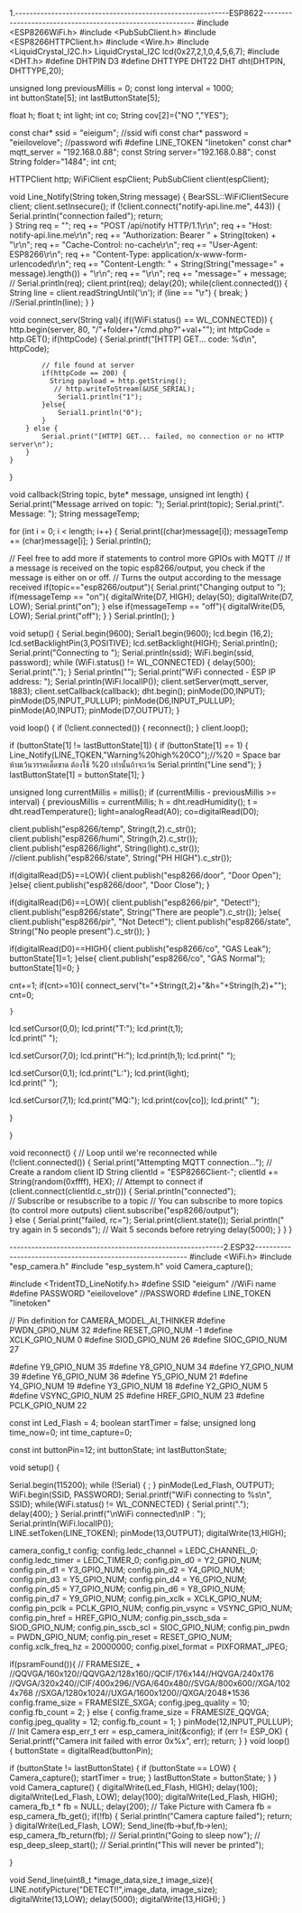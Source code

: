 1.-----------------------------------------------------------ESP8622-----------------------------------------------------------
#include <ESP8266WiFi.h>
#include <PubSubClient.h>
#include <ESP8266HTTPClient.h>
#include <Wire.h>
#include <LiquidCrystal_I2C.h>
LiquidCrystal_I2C  lcd(0x27,2,1,0,4,5,6,7);
#include <DHT.h>
#define DHTPIN D3
#define DHTTYPE DHT22
DHT dht(DHTPIN, DHTTYPE,20);   


unsigned long previousMillis = 0;
const long interval = 1000;  
int buttonState[5];
int lastButtonState[5];

float h;
float t;
int light;
int co;
String cov[2]={"NO ","YES"};

const char* ssid = "eieigum"; //ssid wifi
const char* password = "eieilovelove"; //password wifi
#define LINE_TOKEN "linetoken"
const char* mqtt_server = "192.168.0.88";
const String server="192.168.0.88";
const String folder="1484";
int cnt;

HTTPClient http;
WiFiClient espClient;
PubSubClient client(espClient);

void Line_Notify(String token,String message) {
  BearSSL::WiFiClientSecure client;
  client.setInsecure();
  if (!client.connect("notify-api.line.me", 443)) {
    Serial.println("connection failed");
    return;   
  }
  String req = "";
  req += "POST /api/notify HTTP/1.1\r\n";
  req += "Host: notify-api.line.me\r\n";
  req += "Authorization: Bearer " + String(token) + "\r\n";
  req += "Cache-Control: no-cache\r\n";
  req += "User-Agent: ESP8266\r\n";
  req += "Content-Type: application/x-www-form-urlencoded\r\n";
  req += "Content-Length: " + String(String("message=" + message).length()) + "\r\n";
  req += "\r\n";
  req += "message=" + message;
  // Serial.println(req);
  client.print(req);
  delay(20);
  while(client.connected()) {
    String line = client.readStringUntil('\n');
    if (line == "\r") {
      break;
    }
    //Serial.println(line);
  }
}


void connect_serv(String val){
    if((WiFi.status() == WL_CONNECTED)) {
    http.begin(server, 80, "/"+folder+"/cmd.php?"+val+"");
        int httpCode = http.GET();
        if(httpCode) {
            Serial.printf("[HTTP] GET... code: %d\n", httpCode);

            // file found at server
            if(httpCode == 200) {
              String payload = http.getString();
               // http.writeToStream(&USE_SERIAL);
                Serial1.println("1");
            }else{
                Serial1.println("0");
            }
        } else {
            Serial.print("[HTTP] GET... failed, no connection or no HTTP server\n");
        }
    } 
}

void callback(String topic, byte* message, unsigned int length) {
  Serial.print("Message arrived on topic: ");
  Serial.print(topic);
  Serial.print(". Message: ");
  String messageTemp;
  
  for (int i = 0; i < length; i++) {
    Serial.print((char)message[i]);
    messageTemp += (char)message[i];
  }
  Serial.println();

  // Feel free to add more if statements to control more GPIOs with MQTT
  // If a message is received on the topic esp8266/output, you check if the message is either on or off. 
  // Turns the output according to the message received
  if(topic=="esp8266/output"){
    Serial.print("Changing output to ");
    if(messageTemp == "on"){
      digitalWrite(D7, HIGH);
      delay(50);
      digitalWrite(D7, LOW);
      Serial.print("on");
    }
    else if(messageTemp == "off"){
      digitalWrite(D5, LOW);
      Serial.print("off");
    }
  }
  Serial.println();
}

void setup() {
  Serial.begin(9600);
  Serial1.begin(9600);
  lcd.begin (16,2); 
  lcd.setBacklightPin(3,POSITIVE);
  lcd.setBacklight(HIGH);
  Serial.println();
  Serial.print("Connecting to ");
  Serial.println(ssid);
  WiFi.begin(ssid, password);
  while (WiFi.status() != WL_CONNECTED) {
    delay(500);
    Serial.print(".");
  }
  Serial.println("");
  Serial.print("WiFi connected - ESP IP address: ");
  Serial.println(WiFi.localIP());
  client.setServer(mqtt_server, 1883);
  client.setCallback(callback);
  dht.begin();
  pinMode(D0,INPUT);
  pinMode(D5,INPUT_PULLUP);
  pinMode(D6,INPUT_PULLUP);
  pinMode(A0,INPUT);
  pinMode(D7,OUTPUT);
}

void loop() {
  if (!client.connected()) {
    reconnect();
  }
  client.loop();

  if (buttonState[1] != lastButtonState[1]) {
    if (buttonState[1] == 1) {
    Line_Notify(LINE_TOKEN,"Warning%20high%20CO");//%20 = Space bar ห้ามเว้นวรรคเด็ดขาด ต้องใช้ %20 เท่านั้นถ้าจะเว้น
    Serial.println("Line send");
    }
    lastButtonState[1] = buttonState[1]; 
  }

  unsigned long currentMillis = millis();
if (currentMillis - previousMillis >= interval) {
  previousMillis = currentMillis;
   h = dht.readHumidity();
   t = dht.readTemperature();
   light=analogRead(A0);
   co=digitalRead(D0);
  
  client.publish("esp8266/temp", String(t,2).c_str());
  client.publish("esp8266/humi", String(h,2).c_str());
  client.publish("esp8266/light", String(light).c_str());
  //client.publish("esp8266/state", String("PH HIGH").c_str());

  if(digitalRead(D5)==LOW){
  client.publish("esp8266/door", "Door Open");
  }else{
  client.publish("esp8266/door", "Door Close");
  }

  if(digitalRead(D6)==LOW){
  client.publish("esp8266/pir", "Detect!");
  client.publish("esp8266/state", String("There are people").c_str());
  }else{
  client.publish("esp8266/pir", "Not Detect!");
  client.publish("esp8266/state", String("No people present").c_str());
  }

  if(digitalRead(D0)==HIGH){
  client.publish("esp8266/co", "GAS Leak");
  buttonState[1]=1;
  }else{
  client.publish("esp8266/co", "GAS Normal");
  buttonState[1]=0;
  }
  

  cnt+=1;
  if(cnt>=10){
  connect_serv("t="+String(t,2)+"&h="+String(h,2)+"");
  cnt=0;

    }

lcd.setCursor(0,0);
lcd.print("T:");
lcd.print(t,1);   
lcd.print(" ");

lcd.setCursor(7,0);
lcd.print("H:");
lcd.print(h,1);
lcd.print(" ");

lcd.setCursor(0,1);
lcd.print("L:");
lcd.print(light);   
lcd.print(" ");

lcd.setCursor(7,1);
lcd.print("MQ:");
lcd.print(cov[co]);
lcd.print(" ");

}

}


void reconnect() {
  // Loop until we're reconnected
  while (!client.connected()) {
    Serial.print("Attempting MQTT connection...");
    // Create a random client ID
    String clientId = "ESP8266Client-";
    clientId += String(random(0xffff), HEX);
    // Attempt to connect
    if (client.connect(clientId.c_str())) {
      Serial.println("connected");  
      // Subscribe or resubscribe to a topic
      // You can subscribe to more topics (to control more outputs)
      client.subscribe("esp8266/output");  
    } else {
      Serial.print("failed, rc=");
      Serial.print(client.state());
      Serial.println(" try again in 5 seconds");
      // Wait 5 seconds before retrying
      delay(5000);
    }
  }
}










-----------------------------------------------------------2.ESP32-----------------------------------------------------------
#include <WiFi.h>
#include "esp_camera.h"
#include "esp_system.h"
void Camera_capture();

#include <TridentTD_LineNotify.h>
#define SSID        "eieigum"   //WiFi name
#define PASSWORD    "eieilovelove"   //PASSWORD
#define LINE_TOKEN  "linetoken"   

// Pin definition for CAMERA_MODEL_AI_THINKER
#define PWDN_GPIO_NUM     32
#define RESET_GPIO_NUM    -1
#define XCLK_GPIO_NUM      0
#define SIOD_GPIO_NUM     26
#define SIOC_GPIO_NUM     27

#define Y9_GPIO_NUM       35
#define Y8_GPIO_NUM       34
#define Y7_GPIO_NUM       39
#define Y6_GPIO_NUM       36
#define Y5_GPIO_NUM       21
#define Y4_GPIO_NUM       19
#define Y3_GPIO_NUM       18
#define Y2_GPIO_NUM        5
#define VSYNC_GPIO_NUM    25
#define HREF_GPIO_NUM     23
#define PCLK_GPIO_NUM     22

const int Led_Flash = 4;
boolean startTimer = false;
unsigned long time_now=0;
int time_capture=0;

const int buttonPin=12;
  int buttonState;
  int lastButtonState;

void setup() {

  Serial.begin(115200);
   while (!Serial) {  ;  }
  pinMode(Led_Flash, OUTPUT);
  WiFi.begin(SSID, PASSWORD);
  Serial.printf("WiFi connecting to %s\n",  SSID);
  while(WiFi.status() != WL_CONNECTED) { Serial.print("."); delay(400); }
  Serial.printf("\nWiFi connected\nIP : ");
  Serial.println(WiFi.localIP());  
  LINE.setToken(LINE_TOKEN);
  pinMode(13,OUTPUT);
  digitalWrite(13,HIGH);

  camera_config_t config;
  config.ledc_channel = LEDC_CHANNEL_0;
  config.ledc_timer = LEDC_TIMER_0;
  config.pin_d0 = Y2_GPIO_NUM;
  config.pin_d1 = Y3_GPIO_NUM;
  config.pin_d2 = Y4_GPIO_NUM;
  config.pin_d3 = Y5_GPIO_NUM;
  config.pin_d4 = Y6_GPIO_NUM;
  config.pin_d5 = Y7_GPIO_NUM;
  config.pin_d6 = Y8_GPIO_NUM;
  config.pin_d7 = Y9_GPIO_NUM;
  config.pin_xclk = XCLK_GPIO_NUM;
  config.pin_pclk = PCLK_GPIO_NUM;
  config.pin_vsync = VSYNC_GPIO_NUM;
  config.pin_href = HREF_GPIO_NUM;
  config.pin_sscb_sda = SIOD_GPIO_NUM;
  config.pin_sscb_scl = SIOC_GPIO_NUM;
  config.pin_pwdn = PWDN_GPIO_NUM;
  config.pin_reset = RESET_GPIO_NUM;
  config.xclk_freq_hz = 20000000;
  config.pixel_format = PIXFORMAT_JPEG; 
  
  if(psramFound()){
// FRAMESIZE_ +
//QQVGA/160x120//QQVGA2/128x160//QCIF/176x144//HQVGA/240x176
//QVGA/320x240//CIF/400x296//VGA/640x480//SVGA/800x600//XGA/1024x768
//SXGA/1280x1024//UXGA/1600x1200//QXGA/2048*1536
    config.frame_size = FRAMESIZE_SXGA; 
    config.jpeg_quality = 10;
    config.fb_count = 2;
  } else {
    config.frame_size = FRAMESIZE_QQVGA;
    config.jpeg_quality = 12;
    config.fb_count = 1;
  }
  pinMode(12,INPUT_PULLUP);
  // Init Camera
  esp_err_t err = esp_camera_init(&config);
  if (err != ESP_OK) {
    Serial.printf("Camera init failed with error 0x%x", err);
    return;
  }
}
void loop() {
buttonState = digitalRead(buttonPin);

if (buttonState != lastButtonState) {
    if (buttonState == LOW) {
      Camera_capture();
      startTimer = true; 
    }
    lastButtonState = buttonState; 
  }
}
void Camera_capture() {
  digitalWrite(Led_Flash, HIGH);
  delay(100); 
  digitalWrite(Led_Flash, LOW);
  delay(100);
  digitalWrite(Led_Flash, HIGH);
  camera_fb_t * fb = NULL;
  delay(200); 
  // Take Picture with Camera
  fb = esp_camera_fb_get(); 
  if(!fb) {
    Serial.println("Camera capture failed");
    return;
  }
   digitalWrite(Led_Flash, LOW);
   Send_line(fb->buf,fb->len);
   esp_camera_fb_return(fb); 
  // Serial.println("Going to sleep now");
  // esp_deep_sleep_start();
  // Serial.println("This will never be printed");

}

void Send_line(uint8_t *image_data,size_t   image_size){
   LINE.notifyPicture("DETECT!!",image_data, image_size);
   digitalWrite(13,LOW);
   delay(5000);
   digitalWrite(13,HIGH);
  }
